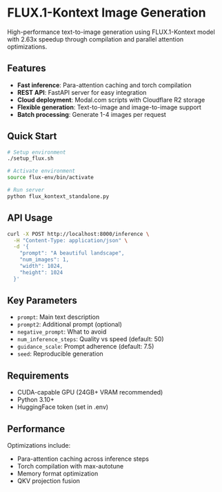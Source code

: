 # FLUX.1-Kontext Image Generation

High-performance text-to-image generation using FLUX.1-Kontext model with 2.63x speedup through compilation and parallel attention optimizations.

## Features

- **Fast inference**: Para-attention caching and torch compilation
- **REST API**: FastAPI server for easy integration
- **Cloud deployment**: Modal.com scripts with Cloudflare R2 storage
- **Flexible generation**: Text-to-image and image-to-image support
- **Batch processing**: Generate 1-4 images per request

## Quick Start

```bash
# Setup environment
./setup_flux.sh

# Activate environment
source flux-env/bin/activate

# Run server
python flux_kontext_standalone.py
```

## API Usage

```bash
curl -X POST http://localhost:8000/inference \
  -H "Content-Type: application/json" \
  -d '{
    "prompt": "A beautiful landscape",
    "num_images": 1,
    "width": 1024,
    "height": 1024
  }'
```

## Key Parameters

- `prompt`: Main text description
- `prompt2`: Additional prompt (optional)
- `negative_prompt`: What to avoid
- `num_inference_steps`: Quality vs speed (default: 50)
- `guidance_scale`: Prompt adherence (default: 7.5)
- `seed`: Reproducible generation

## Requirements

- CUDA-capable GPU (24GB+ VRAM recommended)
- Python 3.10+
- HuggingFace token (set in .env)

## Performance

Optimizations include:
- Para-attention caching across inference steps
- Torch compilation with max-autotune
- Memory format optimization
- QKV projection fusion